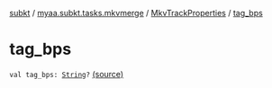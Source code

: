 [subkt](../../index.md) / [myaa.subkt.tasks.mkvmerge](../index.md) / [MkvTrackProperties](index.md) / [tag_bps](./tag_bps.md)

# tag_bps

`val tag_bps: `[`String`](https://kotlinlang.org/api/latest/jvm/stdlib/kotlin/-string/index.html)`?` [(source)](https://github.com/Myaamori/SubKt/blob/0.1.7/src/main/kotlin/myaa/subkt/tasks/mkvmerge/mkvmerge.kt#L104)